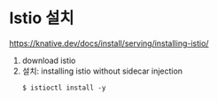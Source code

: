 # Istio 설치 

<https://knative.dev/docs/install/serving/installing-istio/>

1. download istio
2. 설치: installing istio without sidecar injection
   ```
   $ istioctl install -y
   ```